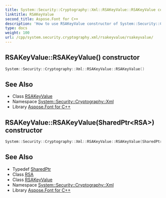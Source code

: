 ```yaml
---
title: System::Security::Cryptography::Xml::RSAKeyValue::RSAKeyValue constructor
linktitle: RSAKeyValue
second_title: Aspose.Font for C++
description: 'How to use RSAKeyValue constructor of System::Security::Cryptography::Xml::RSAKeyValue class in C++.'
type: docs
weight: 100
url: /cpp/system.security.cryptography.xml/rsakeyvalue/rsakeyvalue/
---
```

## RSAKeyValue::RSAKeyValue() constructor




```cpp
System::Security::Cryptography::Xml::RSAKeyValue::RSAKeyValue()
```

## See Also

* Class [RSAKeyValue](../)
* Namespace [System::Security::Cryptography::Xml](../../)
* Library [Aspose.Font for C++](../../../)
## RSAKeyValue::RSAKeyValue(SharedPtr\<RSA\>) constructor




```cpp
System::Security::Cryptography::Xml::RSAKeyValue::RSAKeyValue(SharedPtr<RSA> key)
```

## See Also

* Typedef [SharedPtr](../../../system/sharedptr/)
* Class [RSA](../../../system.security.cryptography/rsa/)
* Class [RSAKeyValue](../)
* Namespace [System::Security::Cryptography::Xml](../../)
* Library [Aspose.Font for C++](../../../)

